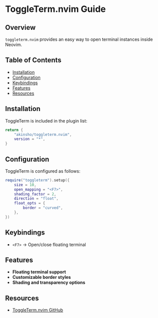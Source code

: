 # ToggleTerm.nvim Guide

## Overview
`toggleterm.nvim` provides an easy way to open terminal instances inside Neovim.

## Table of Contents
  - [Installation](#installation)
  - [Configuration](#configuration)
  - [Keybindings](#keybindings)
  - [Features](#features)
  - [Resources](#resources)

## Installation
ToggleTerm is included in the plugin list:
```lua
return {
    "akinsho/toggleterm.nvim",
    version = "*",
}
```

## Configuration
ToggleTerm is configured as follows:
```lua
require("toggleterm").setup({
    size = 10,
    open_mapping = "<F7>",
    shading_factor = 2,
    direction = "float",
    float_opts = {
        border = "curved",
    },
})
```

## Keybindings
- `<F7>` → Open/close floating terminal

## Features
- **Floating terminal support**
- **Customizable border styles**
- **Shading and transparency options**

## Resources
- [ToggleTerm.nvim GitHub](https://github.com/akinsho/toggleterm.nvim)